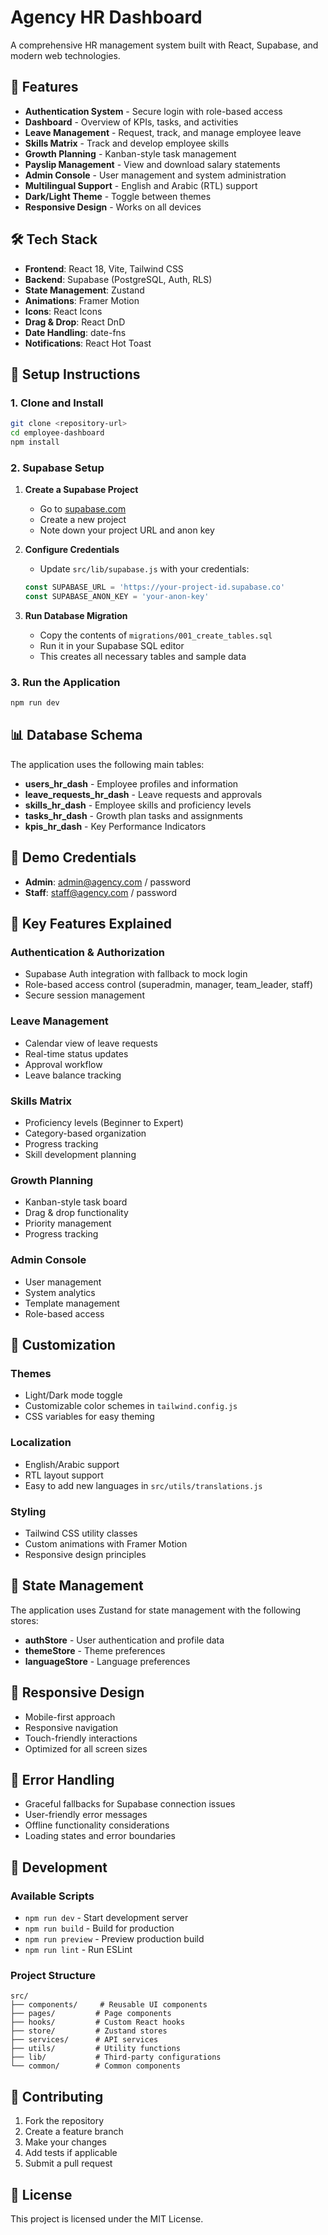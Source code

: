 # Agency HR Dashboard

A comprehensive HR management system built with React, Supabase, and modern web technologies.

## 🚀 Features

- **Authentication System** - Secure login with role-based access
- **Dashboard** - Overview of KPIs, tasks, and activities
- **Leave Management** - Request, track, and manage employee leave
- **Skills Matrix** - Track and develop employee skills
- **Growth Planning** - Kanban-style task management
- **Payslip Management** - View and download salary statements
- **Admin Console** - User management and system administration
- **Multilingual Support** - English and Arabic (RTL) support
- **Dark/Light Theme** - Toggle between themes
- **Responsive Design** - Works on all devices

## 🛠️ Tech Stack

- **Frontend**: React 18, Vite, Tailwind CSS
- **Backend**: Supabase (PostgreSQL, Auth, RLS)
- **State Management**: Zustand
- **Animations**: Framer Motion
- **Icons**: React Icons
- **Drag & Drop**: React DnD
- **Date Handling**: date-fns
- **Notifications**: React Hot Toast

## 🔧 Setup Instructions

### 1. Clone and Install

```bash
git clone <repository-url>
cd employee-dashboard
npm install
```

### 2. Supabase Setup

1. **Create a Supabase Project**
   - Go to [supabase.com](https://supabase.com)
   - Create a new project
   - Note down your project URL and anon key

2. **Configure Credentials**
   - Update `src/lib/supabase.js` with your credentials:
   ```javascript
   const SUPABASE_URL = 'https://your-project-id.supabase.co'
   const SUPABASE_ANON_KEY = 'your-anon-key'
   ```

3. **Run Database Migration**
   - Copy the contents of `migrations/001_create_tables.sql`
   - Run it in your Supabase SQL editor
   - This creates all necessary tables and sample data

### 3. Run the Application

```bash
npm run dev
```

## 📊 Database Schema

The application uses the following main tables:

- **users_hr_dash** - Employee profiles and information
- **leave_requests_hr_dash** - Leave requests and approvals
- **skills_hr_dash** - Employee skills and proficiency levels
- **tasks_hr_dash** - Growth plan tasks and assignments
- **kpis_hr_dash** - Key Performance Indicators

## 🔐 Demo Credentials

- **Admin**: admin@agency.com / password
- **Staff**: staff@agency.com / password

## 🌟 Key Features Explained

### Authentication & Authorization
- Supabase Auth integration with fallback to mock login
- Role-based access control (superadmin, manager, team_leader, staff)
- Secure session management

### Leave Management
- Calendar view of leave requests
- Real-time status updates
- Approval workflow
- Leave balance tracking

### Skills Matrix
- Proficiency levels (Beginner to Expert)
- Category-based organization
- Progress tracking
- Skill development planning

### Growth Planning
- Kanban-style task board
- Drag & drop functionality
- Priority management
- Progress tracking

### Admin Console
- User management
- System analytics
- Template management
- Role-based access

## 🎨 Customization

### Themes
- Light/Dark mode toggle
- Customizable color schemes in `tailwind.config.js`
- CSS variables for easy theming

### Localization
- English/Arabic support
- RTL layout support
- Easy to add new languages in `src/utils/translations.js`

### Styling
- Tailwind CSS utility classes
- Custom animations with Framer Motion
- Responsive design principles

## 🔄 State Management

The application uses Zustand for state management with the following stores:

- **authStore** - User authentication and profile data
- **themeStore** - Theme preferences
- **languageStore** - Language preferences

## 📱 Responsive Design

- Mobile-first approach
- Responsive navigation
- Touch-friendly interactions
- Optimized for all screen sizes

## 🚨 Error Handling

- Graceful fallbacks for Supabase connection issues
- User-friendly error messages
- Offline functionality considerations
- Loading states and error boundaries

## 🔧 Development

### Available Scripts

- `npm run dev` - Start development server
- `npm run build` - Build for production
- `npm run preview` - Preview production build
- `npm run lint` - Run ESLint

### Project Structure

```
src/
├── components/     # Reusable UI components
├── pages/         # Page components
├── hooks/         # Custom React hooks
├── store/         # Zustand stores
├── services/      # API services
├── utils/         # Utility functions
├── lib/           # Third-party configurations
└── common/        # Common components
```

## 🤝 Contributing

1. Fork the repository
2. Create a feature branch
3. Make your changes
4. Add tests if applicable
5. Submit a pull request

## 📄 License

This project is licensed under the MIT License.